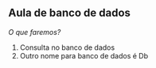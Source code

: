 ## Aula de banco de dados
*O que faremos?*

1. Consulta no banco de dados
2. Outro nome para banco de dados é Db 